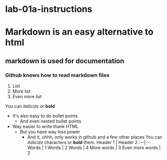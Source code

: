 # lab-01a-instructions

# Markdown is an easy alternative to html
## markdown is used for documentation
### Github knows how to read markdown files

1) List
2) More list
3) Even more list

You can _italicize_ or **bold**

- It's also easy to do bullet points
  - And even nested bullet points
- Way easier to write thank HTML
  - But you have way less power
    - And it, uhhh, only works in github and a few other places
You can _italicize_ characters or **bold** them.
Header 1 | Header 2
:--|--:
Words | 1
Words | 2
Words | 4
More words | 3
Even more words | 2
